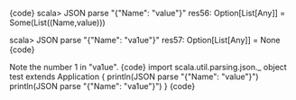 {code}
scala> JSON parse "{\"Name\": \"value\"}"
res56: Option[List[Any]] = Some(List((Name,value)))

scala> JSON parse "{\"Name\": \"va1ue\"}"
res57: Option[List[Any]] = None
{code}

Note the number 1 in "va1ue".
{code}
import scala.util.parsing.json._
object test extends Application {
  println(JSON parse "{\"Name\": \"value\"}")
  println(JSON parse "{\"Name\": \"va1ue\"}")
}
{code}
